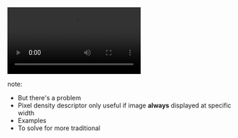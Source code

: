<video loop>
    <source src="video/pixel-density-problem.mov">
</video>

note:

- But there's a problem
- Pixel density descriptor only useful if image **always** displayed at specific width
- Examples
- To solve for more traditional
